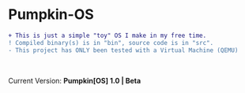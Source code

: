 # Pumpkin-OS
```diff
+ This is just a simple "toy" OS I make in my free time.
! Compiled binary(s) is in "bin", source code is in "src".
- This project has ONLY been tested with a Virtual Machine (QEMU)
```
<br />
<p>Current Version: <b>Pumpkin[OS] 1.0 | Beta</b></p>
